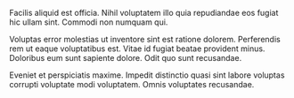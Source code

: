 Facilis aliquid est officia. Nihil voluptatem illo quia repudiandae eos fugiat hic ullam sint. Commodi non numquam qui.
 Voluptas error molestias ut inventore sint est ratione dolorem. Perferendis rem ut eaque voluptatibus est. Vitae id fugiat beatae provident minus. Doloribus eum sunt sapiente dolore. Odit quo sunt recusandae.
 Eveniet et perspiciatis maxime. Impedit distinctio quasi sint labore voluptas corrupti voluptate modi voluptatem. Omnis voluptates recusandae.